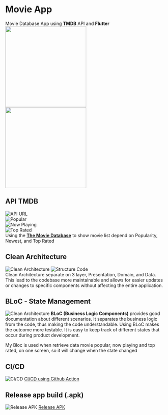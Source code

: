# Movie App
Movie Database App using **TMDB** API and **Flutter**
<br>
<img src="https://raw.githubusercontent.com/AkhasaDyst/Movie-App-Flutter/master/assets/images/screen/movie_home.png" width="254"/>
<img src="https://raw.githubusercontent.com/AkhasaDyst/Movie-App-Flutter/master/assets/images/screen/movie_detail.png" width="254"/>

## API TMDB
![API URL](https://raw.githubusercontent.com/AkhasaDyst/Movie-App-Flutter/master/assets/images/screen/url.png)
<br>
![Popular](https://raw.githubusercontent.com/AkhasaDyst/Movie-App-Flutter/master/assets/images/screen/url-1.png)
<br>
![Now Playing](https://raw.githubusercontent.com/AkhasaDyst/Movie-App-Flutter/master/assets/images/screen/url-2.png)
<br>
![Top Rated](https://raw.githubusercontent.com/AkhasaDyst/Movie-App-Flutter/master/assets/images/screen/url-3.png)
<br>
Using the **[The Movie Database](https://www.themoviedb.org/)** to show movie list depend on Popularity, Newest, and Top Rated
<br>
## Clean Architecture
![Clean Architecture](https://raw.githubusercontent.com/AkhasaDyst/Movie-App-Flutter/master/assets/images/screen/cleanarch.png)
![Structure Code](https://raw.githubusercontent.com/AkhasaDyst/Movie-App-Flutter/master/assets/images/screen/structure.png)
<br>
Clean Architecture separate on 3 layer, Presentation, Domain, and Data. This lead to the codebase more maintainable and allows for easier updates or changes to specific components without affecting the entire application.


## BLoC - State Management
![Clean Architecture](https://raw.githubusercontent.com/AkhasaDyst/Movie-App-Flutter/master/assets/images/screen/bloc.png)
**BLoC (Business Logic Components)** provides good documentation about different scenarios. It separates the business logic from the code, thus making the code understandable. Using BLoC makes the outcome more testable. It is easy to keep track of different states that occur during product development.

My Bloc is used when retrieve data movie popular, now playing and top rated, on one screen, so it will change when the state changed
<br>

## CI/CD
![CI/CD](https://raw.githubusercontent.com/AkhasaDyst/Movie-App-Flutter/master/assets/images/screen/cicd.png)
[CI/CD using Github Action](https://github.com/AkhasaDyst/Movie-App-Flutter/actions)
<br>

## Release app build (.apk)
![Release APK](https://raw.githubusercontent.com/AkhasaDyst/Movie-App-Flutter/master/assets/images/screen/apk.png)
[Release APK](https://github.com/AkhasaDyst/Movie-App-Flutter/actions/runs/10828940231)
<br>






